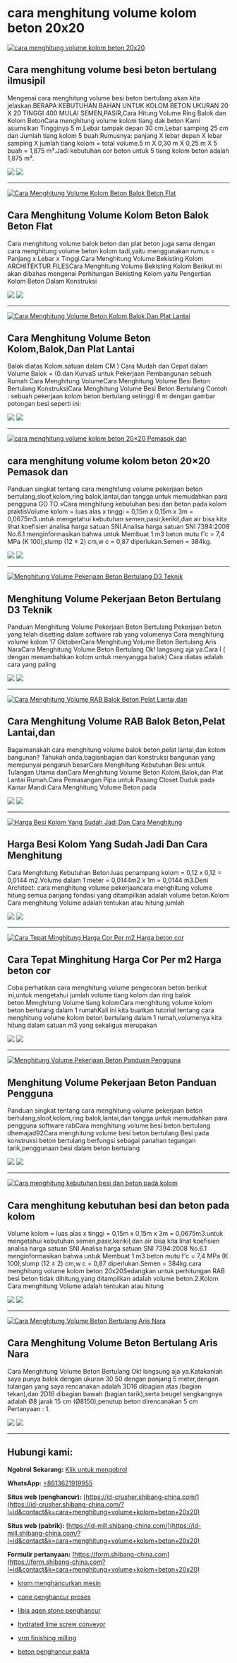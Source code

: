 # cara menghitung volume kolom beton 20x20

<a href="https://swt.shibang-china.com/?l=id&img&k=cara+menghitung+volume+kolom+beton+20x20" target="_blank">![cara menghitung volume kolom beton 20x20](http://static.shibang-china.com/all-800x300/1163.jpg)</a>

## Cara menghitung volume besi beton bertulang ilmusipil
Mengenai cara menghitung volume besi beton bertulang akan kita jelaskan.BERAPA KEBUTUHAN BAHAN UNTUK KOLOM BETON UKURAN 20 X 20 TINGGI 400 MULAI SEMEN,PASIR,Cara Hitung Volume Ring Balok dan Kolom BetonCara menghitung volume kolom tiang dak beton Kami asumsikan Tingginya 5 m,Lebar tampak depan 30 cm,Lebar samping 25 cm dan Jumlah tiang kolom 5 buah.Rumusnya: panjang X lebar depan X lebar samping X jumlah tiang kolom = total volume.5 m X 0,30 m X 0,25 m X 5 buah = 1,875 m³.Jadi kebutuhan cor beton untuk 5 tiang kolom beton adalah 1,875 m³.


<a href="https://whatsapp.shibangsoft.com/WhatsApp.php" target="_blank" title="WhatsApp">![](http://static.shibang-china.com/icon/whatsapp.png)</a> <a href="https://swt.shibang-china.com/?l=id&icon&k=cara+menghitung+volume+kolom+beton+20x20" target="_blank">![](http://static.shibang-china.com/icon/chat-id.png)</a>

---

<a href="https://swt.shibang-china.com/?l=id&img&k=cara+menghitung+volume+kolom+beton+20x20" target="_blank">![Cara Menghitung Volume Kolom Beton Balok Beton Flat](http://static.shibang-china.com/all-800x300/1493.jpg)</a>

## Cara Menghitung Volume Kolom Beton Balok Beton Flat
Cara menghitung volume balok beton dan plat beton juga sama dengan cara menghitung volume beton kolom tadi,yaitu menggunakan rumus = Panjang x Lebar x Tinggi.Cara Menghitung Volume Bekisting Kolom ARCHITEKTUR FILESCara Menghitung Volume Bekisting Kolom Berikut ini akan dibahas mengenai Perhitungan Bekisting Kolom yaitu Pengertian Kolom Beton Dalam Konstruksi


<a href="https://whatsapp.shibangsoft.com/WhatsApp.php" target="_blank" title="WhatsApp">![](http://static.shibang-china.com/icon/whatsapp.png)</a> <a href="https://swt.shibang-china.com/?l=id&icon&k=cara+menghitung+volume+kolom+beton+20x20" target="_blank">![](http://static.shibang-china.com/icon/chat-id.png)</a>

---

<a href="https://swt.shibang-china.com/?l=id&img&k=cara+menghitung+volume+kolom+beton+20x20" target="_blank">![Cara Menghitung Volume Beton Kolom,Balok,Dan Plat Lantai](http://static.shibang-china.com/all-800x300/1403.jpg)</a>

## Cara Menghitung Volume Beton Kolom,Balok,Dan Plat Lantai
Balok diatas Kolom.satuan dalam CM ) Cara Mudah dan Cepat dalam Volume Balok = (0.dan KurvaS untuk Pekerjaan Pembangunan sebuah Rumah Cara Menghitung VolumeCara Menghitung Volume Besi Beton Bertulang KonstruksiCara Menghitung Volume Besi Beton Bertulang Contoh : sebuah pekerjaan kolom beton bertulang setinggi 6 m dengan gambar potongan besi seperti ini:


<a href="https://whatsapp.shibangsoft.com/WhatsApp.php" target="_blank" title="WhatsApp">![](http://static.shibang-china.com/icon/whatsapp.png)</a> <a href="https://swt.shibang-china.com/?l=id&icon&k=cara+menghitung+volume+kolom+beton+20x20" target="_blank">![](http://static.shibang-china.com/icon/chat-id.png)</a>

---

<a href="https://swt.shibang-china.com/?l=id&img&k=cara+menghitung+volume+kolom+beton+20x20" target="_blank">![cara menghitung volume kolom beton 20×20 Pemasok dan](http://static.shibang-china.com/all-800x300/8.jpg)</a>

## cara menghitung volume kolom beton 20×20 Pemasok dan
Panduan singkat tentang cara menghitung volume pekerjaan beton bertulang,sloof,kolom,ring balok,lantai,dan tangga.untuk memudahkan para pengguna GO TO »Cara menghitung kebutuhan besi dan beton pada kolom praktisVolume kolom = luas alas x tinggi = 0,15m x 0,15m x 3m = 0,0675m3.untuk mengetahui kebutuhan semen,pasir,kerikil,dan air bisa kita lihat koefisien analisa harga satuan SNI.Analisa harga satuan SNI 7394:2008 No.6.1 menginformasikan bahwa untuk Membuat 1 m3 beton mutu f'c = 7,4 MPa (K 100),slump (12 ± 2) cm,w c = 0,87 diperlukan.Semen = 384kg.


<a href="https://whatsapp.shibangsoft.com/WhatsApp.php" target="_blank" title="WhatsApp">![](http://static.shibang-china.com/icon/whatsapp.png)</a> <a href="https://swt.shibang-china.com/?l=id&icon&k=cara+menghitung+volume+kolom+beton+20x20" target="_blank">![](http://static.shibang-china.com/icon/chat-id.png)</a>

---

<a href="https://swt.shibang-china.com/?l=id&img&k=cara+menghitung+volume+kolom+beton+20x20" target="_blank">![Menghitung Volume Pekerjaan Beton Bertulang D3 Teknik](http://static.shibang-china.com/all-800x300/1120.jpg)</a>

## Menghitung Volume Pekerjaan Beton Bertulang D3 Teknik
Panduan Menghitung Volume Pekerjaan Beton Bertulang Pekerjaan beton yang telah disetting dalam software rab yang volumenya Cara menghitung volume kolom 17 OktoberCara Menghitung Volume Beton Bertulang Aris NaraCara Menghitung Volume Beton Bertulang Ok! langsung aja ya.Cara I ( dengan menambahkan kolom untuk menyangga balok) Cara diatas adalah cara yang paling


<a href="https://whatsapp.shibangsoft.com/WhatsApp.php" target="_blank" title="WhatsApp">![](http://static.shibang-china.com/icon/whatsapp.png)</a> <a href="https://swt.shibang-china.com/?l=id&icon&k=cara+menghitung+volume+kolom+beton+20x20" target="_blank">![](http://static.shibang-china.com/icon/chat-id.png)</a>

---

<a href="https://swt.shibang-china.com/?l=id&img&k=cara+menghitung+volume+kolom+beton+20x20" target="_blank">![Cara Menghitung Volume RAB Balok Beton,Pelat Lantai,dan](http://static.shibang-china.com/all-800x300/812.jpg)</a>

## Cara Menghitung Volume RAB Balok Beton,Pelat Lantai,dan
Bagaimanakah cara menghitung volume balok beton,pelat lantai,dan kolom bangunan? Tahukah anda,bagianbagian dari konstruksi bangunan yang mempunyai pengaruh besarCara Menghitung Kebutuhan Besi untuk Tulangan Utama danCara Menghitung Volume Beton Kolom,Balok,dan Plat Lantai Rumah.Cara Pemasangan Pipa untuk Pasang Closet Duduk pada Kamar Mandi.Cara Menghitung Volume Beton pada


<a href="https://whatsapp.shibangsoft.com/WhatsApp.php" target="_blank" title="WhatsApp">![](http://static.shibang-china.com/icon/whatsapp.png)</a> <a href="https://swt.shibang-china.com/?l=id&icon&k=cara+menghitung+volume+kolom+beton+20x20" target="_blank">![](http://static.shibang-china.com/icon/chat-id.png)</a>

---

<a href="https://swt.shibang-china.com/?l=id&img&k=cara+menghitung+volume+kolom+beton+20x20" target="_blank">![Harga Besi Kolom Yang Sudah Jadi Dan Cara Menghitung](http://static.shibang-china.com/all-800x300/96.jpg)</a>

## Harga Besi Kolom Yang Sudah Jadi Dan Cara Menghitung
Cara Menghitung Kebutuhan Beton.luas penampang kolom = 0,12 x 0,12 = 0,0144 m2.Volume dalam 1 meter = 0,0144m2 x 1m = 0,0144 m3.Deni Architect: cara menghitung volume pekerjaancara menghitung volume hitung semua panjang fondasi yang ditampilkan adalah volume beton.Kolom Cara menghitung Volume adalah tentukan atau hitung jumlah


<a href="https://whatsapp.shibangsoft.com/WhatsApp.php" target="_blank" title="WhatsApp">![](http://static.shibang-china.com/icon/whatsapp.png)</a> <a href="https://swt.shibang-china.com/?l=id&icon&k=cara+menghitung+volume+kolom+beton+20x20" target="_blank">![](http://static.shibang-china.com/icon/chat-id.png)</a>

---

<a href="https://swt.shibang-china.com/?l=id&img&k=cara+menghitung+volume+kolom+beton+20x20" target="_blank">![Cara Tepat Minghitung Harga Cor Per m2 Harga beton cor](http://static.shibang-china.com/all-800x300/1143.jpg)</a>

## Cara Tepat Minghitung Harga Cor Per m2 Harga beton cor
Coba perhatikan cara menghitung volume pengecoran beton berikut ini,untuk mengetahui jumlah volume tiang kolom dan ring balok beton.Menghitung Volume tiang kolomCara menghitung volume kolom beton bertulang dalam 1 rumahKali ini kita buatkan tutorial tentang cara menghitung volume kolom beton bertulang dalam 1 rumah,volumenya kita hitung dalam satuan m3 yang sekaligus merupakan


<a href="https://whatsapp.shibangsoft.com/WhatsApp.php" target="_blank" title="WhatsApp">![](http://static.shibang-china.com/icon/whatsapp.png)</a> <a href="https://swt.shibang-china.com/?l=id&icon&k=cara+menghitung+volume+kolom+beton+20x20" target="_blank">![](http://static.shibang-china.com/icon/chat-id.png)</a>

---

<a href="https://swt.shibang-china.com/?l=id&img&k=cara+menghitung+volume+kolom+beton+20x20" target="_blank">![Menghitung Volume Pekerjaan Beton Panduan Pengguna](http://static.shibang-china.com/all-800x300/937.jpg)</a>

## Menghitung Volume Pekerjaan Beton Panduan Pengguna
Panduan singkat tentang cara menghitung volume pekerjaan beton bertulang,sloof,kolom,ring balok,lantai,dan tangga.untuk memudahkan para pengguna software rabCara menghitung volume besi beton bertulang dhemajad92Cara menghitung volume besi beton bertulang Besi pada konstruksi beton bertulang berfungsi sebagai panahan tegangan tarik,penggunaan besi dalam beton bertulang


<a href="https://whatsapp.shibangsoft.com/WhatsApp.php" target="_blank" title="WhatsApp">![](http://static.shibang-china.com/icon/whatsapp.png)</a> <a href="https://swt.shibang-china.com/?l=id&icon&k=cara+menghitung+volume+kolom+beton+20x20" target="_blank">![](http://static.shibang-china.com/icon/chat-id.png)</a>

---

<a href="https://swt.shibang-china.com/?l=id&img&k=cara+menghitung+volume+kolom+beton+20x20" target="_blank">![Cara menghitung kebutuhan besi dan beton pada kolom](http://static.shibang-china.com/all-800x300/778.jpg)</a>

## Cara menghitung kebutuhan besi dan beton pada kolom
Volume kolom = luas alas x tinggi = 0,15m x 0,15m x 3m = 0,0675m3.untuk mengetahui kebutuhan semen,pasir,kerikil,dan air bisa kita lihat koefisien analisa harga satuan SNI.Analisa harga satuan SNI 7394:2008 No.6.1 menginformasikan bahwa untuk Membuat 1 m3 beton mutu f'c = 7,4 MPa (K 100),slump (12 ± 2) cm,w c = 0,87 diperlukan.Semen = 384kg.cara menghitung volume kolom beton 20x20Sedangkan untuk perhitungan RAB besi beton tidak dihitung,yang ditampilkan adalah volume beton.2.Kolom Cara menghitung Volume adalah tentukan atau hitung


<a href="https://whatsapp.shibangsoft.com/WhatsApp.php" target="_blank" title="WhatsApp">![](http://static.shibang-china.com/icon/whatsapp.png)</a> <a href="https://swt.shibang-china.com/?l=id&icon&k=cara+menghitung+volume+kolom+beton+20x20" target="_blank">![](http://static.shibang-china.com/icon/chat-id.png)</a>

---

<a href="https://swt.shibang-china.com/?l=id&img&k=cara+menghitung+volume+kolom+beton+20x20" target="_blank">![Cara Menghitung Volume Beton Bertulang Aris Nara](http://static.shibang-china.com/all-800x300/955.jpg)</a>

## Cara Menghitung Volume Beton Bertulang Aris Nara
Cara Menghitung Volume Beton Bertulang Ok! langsung aja ya.Katakanlah saya punya balok dengan ukuran 30 50 dengan panjang 5 meter,dengan tulangan yang saya rencanakan adalah 3D16 dibagian atas (bagian tekan),dan 2D16 dibagian bawah (bagian tarik),serta beugel sengkangnya adalah Ø8 jarak 15 cm (Ø8150),penutup beton direncanakan 5 cm Pertanyaan : 1.

<a href="https://whatsapp.shibangsoft.com/WhatsApp.php" target="_blank" title="WhatsApp">![](http://static.shibang-china.com/icon/whatsapp.png)</a> <a href="https://swt.shibang-china.com/?l=id&icon&k=cara+menghitung+volume+kolom+beton+20x20" target="_blank">![](http://static.shibang-china.com/icon/chat-id.png)</a>

---
## Hubungi kami:

**Ngobrol Sekarang:** [Klik untuk mengobrol](https://swt.shibang-china.com?l=id&contact&k=cara+menghitung+volume+kolom+beton+20x20)

**WhatsApp:**  [+8613621919955](https://whatsapp.shibangsoft.com/WhatsApp.php)

**Situs web (penghancur):** [https://id-crusher.shibang-china.com/](https://id-crusher.shibang-china.com/?l=id&contact&k=cara+menghitung+volume+kolom+beton+20x20)

**Situs web (pabrik):** [https://id-mill.shibang-china.com/](https://id-mill.shibang-china.com/?l=id&contact&k=cara+menghitung+volume+kolom+beton+20x20)

**Formulir pertanyaan:** [https://form.shibang-china.com](https://form.shibang-china.com?l=id&contact&k=cara+menghitung+volume+kolom+beton+20x20)

* [krom menghancurkan mesin](../21/krom%20menghancurkan%20mesin.md)

* [cone penghancur proses](../27/cone%20penghancur%20proses.md)

* [libia agen stone penghancur](../30/libia%20agen%20stone%20penghancur.md)

* [hydrated lime screw conveyor](../20/hydrated%20lime%20screw%20conveyor.md)

* [vrm finishing milling](../19/vrm%20finishing%20milling.md)

* [beton penghancur pakta](../20/beton%20penghancur%20pakta.md)